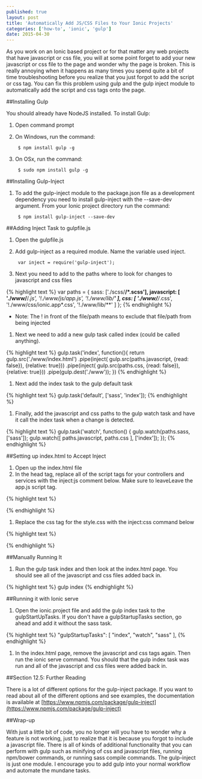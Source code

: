 ```yaml
---
published: true
layout: post
title: 'Automatically Add JS/CSS Files to Your Ionic Projects'
categories: ['how-to', 'ionic', 'gulp']
date: 2015-04-30
---
```


As you work on an Ionic based project or for that matter any web projects that have javascript or css file, you will at some point forget to add your new javascript or css file to the page and wonder why the page is broken.  This is really annoying when it happens as many times you spend quite a bit of time troubleshooting before you realize that you just forgot to add the script or css tag.  You can fix this problem using gulp and the gulp inject module to automatically add the script and css tags onto the page.

##Installing Gulp

You should already have NodeJS installed.  To install Gulp:

1. Open command prompt
1. On Windows, run the command:

        $ npm install gulp -g

1. On OSx, run the command:

        $ sudo npm install gulp -g


##Installing Gulp-Inject

1. To add the gulp-inject module to the package.json file as a development dependency  you need to install gulp-inject with the --save-dev argument.  From your Ionic project directory run the command:

        $ npm install gulp-inject --save-dev

##Adding Inject Task to gulpfile.js

1. Open the gulpfile.js
1. Add gulp-inject as a required module.  Name the variable used inject.

        var inject = require('gulp-inject');

1. Next you need to add to the paths where to look for changes to javascript and css files

{% highlight  text %}
        var paths = {
          sass: ['./scss/**/*.scss'],
          javascript: [
            './www/**/*.js',
            '!./www/js/app.js',
            '!./www/lib/**'
          ],
          css: [
            './www/**/*.css',
            '!./www/css/ionic.app*.css',
            '!./www/lib/**'
          ]
        };
{% endhighlight  %}

* Note: The ! in front of the file/path means to exclude that file/path from being injected

1. Next we need to add a new gulp task called index (could be called anything).

{% highlight  text %}
gulp.task('index', function(){
    return gulp.src('./www/index.html')
        .pipe(inject(
            gulp.src(paths.javascript,
                {read: false}), {relative: true}))
        .pipe(inject(
            gulp.src(paths.css,
               {read: false}), {relative: true}))
        .pipe(gulp.dest('./www'));
})
{% endhighlight  %}

1. Next add the index task to the gulp default task

{% highlight  text %}
gulp.task('default', ['sass', 'index']);
{% endhighlight  %}

1. Finally, add the javascript and css paths to the gulp watch task and have it call the index task when a change is detected.

{% highlight  text %}
gulp.task('watch', function() {
  gulp.watch(paths.sass, ['sass']);
  gulp.watch([
    paths.javascript,
    paths.css
  ], ['index']);
});
{% endhighlight  %}


##Setting up index.html to Accept Inject

1. Open up the index.html file
1. In the head tag, replace all of the script tags for your controllers and services with the inject:js comment below.  Make sure to leaveLeave the app.js script tag.

{% highlight  text %}
<!-- inject:js -->
<!-- endinject -->
{% endhighlight  %}


1. Replace the css tag for the style.css with the inject:css command below

{% highlight  text %}
<!-- inject:css -->
<!-- endinject -->
{% endhighlight  %}


##Manually Running It

1. Run the gulp task index and then look at the index.html page.  You should see all of the javascript and css files added back in.

{% highlight  text %}
gulp index
{% endhighlight  %}

##Running it with Ionic serve

1. Open the ionic.project file and add the gulp index task to the gulpStartUpTasks.  If you don't have a gulpStartupTasks section, go ahead and add it without the sass task.

{% highlight  text %}
 "gulpStartupTasks": [
    "index",
    "watch",
    "sass"
  ],
{% endhighlight  %}

1. In the index.html page, remove the javascript and css tags again.  Then run the ionic serve command.  You should that the gulp index task was run and all of the javascript and css files were added back in.

##Section 12.5: Further Reading

There is a lot of different options for the gulp-inject package.  If you want to read about all of the different options and see examples, the documentation is available at [https://www.npmjs.com/package/gulp-inject](https://www.npmjs.com/package/gulp-inject)

##Wrap-up

With just a little bit of code, you no longer will you have to wonder why a feature is not working, just to realize that it is because you forgot to include a javascript file.  There is all of kinds of additional functionality that you can perform with gulp such as minifying of css and javascript files, running npm/bower commands, or running sass compile commands.  The gulp-inject is just one module.  I encourage you to add gulp into your normal workflow and automate the mundane tasks.
